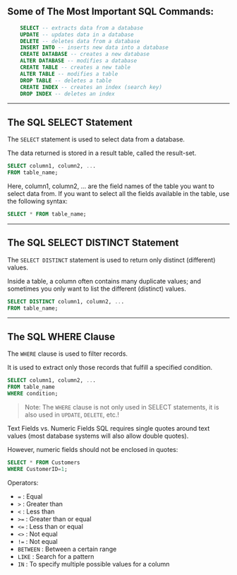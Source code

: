 ## Some of The Most Important SQL Commands:

```sql
    SELECT -- extracts data from a database
    UPDATE -- updates data in a database
    DELETE -- deletes data from a database
    INSERT INTO -- inserts new data into a database
    CREATE DATABASE -- creates a new database
    ALTER DATABASE -- modifies a database
    CREATE TABLE -- creates a new table
    ALTER TABLE -- modifies a table
    DROP TABLE -- deletes a table
    CREATE INDEX -- creates an index (search key)
    DROP INDEX -- deletes an index
```

<hr/>

## The SQL SELECT Statement

The `SELECT` statement is used to select data from a database.

The data returned is stored in a result table, called the result-set.

```sql
SELECT column1, column2, ...
FROM table_name;
```

Here, column1, column2, ... are the field names of the table you want to select data from. If you want to select all the fields available in the table, use the following syntax:

```sql
SELECT * FROM table_name;
```

<hr/>

## The SQL SELECT DISTINCT Statement

The `SELECT DISTINCT` statement is used to return only distinct (different) values.

Inside a table, a column often contains many duplicate values; and sometimes you only want to list the different (distinct) values.

```sql
SELECT DISTINCT column1, column2, ...
FROM table_name;
```

<hr/>

## The SQL WHERE Clause

The `WHERE` clause is used to filter records.

It is used to extract only those records that fulfill a specified condition.

```sql
SELECT column1, column2, ...
FROM table_name
WHERE condition;
```

>  Note: The `WHERE` clause is not only used in SELECT statements, it is also used in `UPDATE`, `DELETE`, etc.!

Text Fields vs. Numeric Fields
SQL requires single quotes around text values (most database systems will also allow double quotes).

However, numeric fields should not be enclosed in quotes:

```sql
SELECT * FROM Customers
WHERE CustomerID=1;
```

Operators:

  - `=`  : Equal
  - `>`  : Greater than
  - `<`  : Less than
  - `>=` : Greater than or equal
  - `<=` : Less than or equal
  - `<>` : Not equal
  - `!=` : Not equal
  - `BETWEEN` : Between a certain range
  - `LIKE` : Search for a pattern
  - `IN` : 	To specify multiple possible values for a column

